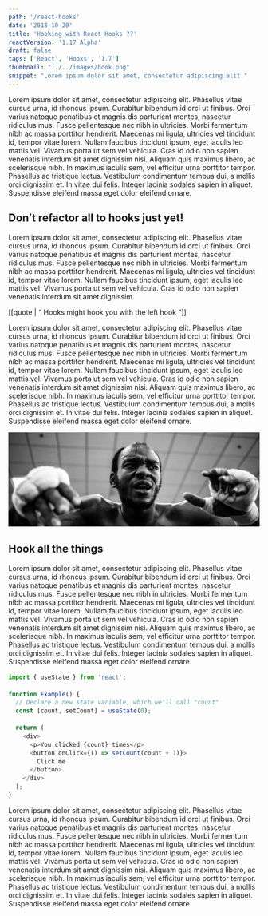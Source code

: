 ```yaml
---
path: '/react-hooks'
date: '2018-10-20'
title: 'Hooking with React Hooks ??'
reactVersion: '1.17 Alpha'
draft: false
tags: ['React', 'Hooks', '1.7']
thumbnail: "../../images/hook.png"
snippet: "Lorem ipsum dolor sit amet, consectetur adipiscing elit."
---
```


Lorem ipsum dolor sit amet, consectetur adipiscing elit. Phasellus vitae cursus urna, id rhoncus ipsum. Curabitur bibendum id orci ut finibus. Orci varius natoque penatibus et magnis dis parturient montes, nascetur ridiculus mus. Fusce pellentesque nec nibh in ultricies. Morbi fermentum nibh ac massa porttitor hendrerit. Maecenas mi ligula, ultricies vel tincidunt id, tempor vitae lorem. Nullam faucibus tincidunt ipsum, eget iaculis leo mattis vel. Vivamus porta ut sem vel vehicula. Cras id odio non sapien venenatis interdum sit amet dignissim nisi. Aliquam quis maximus libero, ac scelerisque nibh. In maximus iaculis sem, vel efficitur urna porttitor tempor. Phasellus ac tristique lectus. Vestibulum condimentum tempus dui, a mollis orci dignissim et. In vitae dui felis. Integer lacinia sodales sapien in aliquet. Suspendisse eleifend massa eget dolor eleifend ornare.

## Don’t refactor all to hooks just yet!

Lorem ipsum dolor sit amet, consectetur adipiscing elit. Phasellus vitae cursus urna, id rhoncus ipsum. Curabitur bibendum id orci ut finibus. Orci varius natoque penatibus et magnis dis parturient montes, nascetur ridiculus mus. Fusce pellentesque nec nibh in ultricies. Morbi fermentum nibh ac massa porttitor hendrerit. Maecenas mi ligula, ultricies vel tincidunt id, tempor vitae lorem. Nullam faucibus tincidunt ipsum, eget iaculis leo mattis vel. Vivamus porta ut sem vel vehicula. Cras id odio non sapien venenatis interdum sit amet dignissim.

[[quote | “ Hooks might hook you with the left hook “]]

Lorem ipsum dolor sit amet, consectetur adipiscing elit. Phasellus vitae cursus urna, id rhoncus ipsum. Curabitur bibendum id orci ut finibus. Orci varius natoque penatibus et magnis dis parturient montes, nascetur ridiculus mus. Fusce pellentesque nec nibh in ultricies. Morbi fermentum nibh ac massa porttitor hendrerit. Maecenas mi ligula, ultricies vel tincidunt id, tempor vitae lorem. Nullam faucibus tincidunt ipsum, eget iaculis leo mattis vel. Vivamus porta ut sem vel vehicula. Cras id odio non sapien venenatis interdum sit amet dignissim nisi. Aliquam quis maximus libero, ac scelerisque nibh. In maximus iaculis sem, vel efficitur urna porttitor tempor. Phasellus ac tristique lectus. Vestibulum condimentum tempus dui, a mollis orci dignissim et. In vitae dui felis. Integer lacinia sodales sapien in aliquet. Suspendisse eleifend massa eget dolor eleifend ornare.

![Hook](../../images/hook.png)

## Hook all the things

Lorem ipsum dolor sit amet, consectetur adipiscing elit. Phasellus vitae cursus urna, id rhoncus ipsum. Curabitur bibendum id orci ut finibus. Orci varius natoque penatibus et magnis dis parturient montes, nascetur ridiculus mus. Fusce pellentesque nec nibh in ultricies. Morbi fermentum nibh ac massa porttitor hendrerit. Maecenas mi ligula, ultricies vel tincidunt id, tempor vitae lorem. Nullam faucibus tincidunt ipsum, eget iaculis leo mattis vel. Vivamus porta ut sem vel vehicula. Cras id odio non sapien venenatis interdum sit amet dignissim nisi. Aliquam quis maximus libero, ac scelerisque nibh. In maximus iaculis sem, vel efficitur urna porttitor tempor. Phasellus ac tristique lectus. Vestibulum condimentum tempus dui, a mollis orci dignissim et. In vitae dui felis. Integer lacinia sodales sapien in aliquet. Suspendisse eleifend massa eget dolor eleifend ornare.

```javascript
import { useState } from 'react';

function Example() {
  // Declare a new state variable, which we'll call "count"
  const [count, setCount] = useState(0);

  return (
    <div>
      <p>You clicked {count} times</p>
      <button onClick={() => setCount(count + 1)}>
        Click me
      </button>
    </div>
  );
}
```

Lorem ipsum dolor sit amet, consectetur adipiscing elit. Phasellus vitae cursus urna, id rhoncus ipsum. Curabitur bibendum id orci ut finibus. Orci varius natoque penatibus et magnis dis parturient montes, nascetur ridiculus mus. Fusce pellentesque nec nibh in ultricies. Morbi fermentum nibh ac massa porttitor hendrerit. Maecenas mi ligula, ultricies vel tincidunt id, tempor vitae lorem. Nullam faucibus tincidunt ipsum, eget iaculis leo mattis vel. Vivamus porta ut sem vel vehicula. Cras id odio non sapien venenatis interdum sit amet dignissim nisi. Aliquam quis maximus libero, ac scelerisque nibh. In maximus iaculis sem, vel efficitur urna porttitor tempor. Phasellus ac tristique lectus. Vestibulum condimentum tempus dui, a mollis orci dignissim et. In vitae dui felis. Integer lacinia sodales sapien in aliquet. Suspendisse eleifend massa eget dolor eleifend ornare.